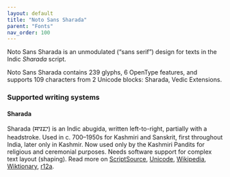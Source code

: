 ```yaml
---
layout: default
title: "Noto Sans Sharada"
parent: "Fonts"
nav_order: 100
---
```

Noto Sans Sharada is an unmodulated (“sans serif”) design for texts in the Indic _Sharada_ script. 

Noto Sans Sharada contains 239 glyphs, 6 OpenType features, and supports 109 characters from 2 Unicode blocks: Sharada, Vedic Extensions.


### Supported writing systems


#### Sharada

Sharada (<span class='autonym'>𑆯𑆳𑆫𑆢𑆳</span>) is an Indic abugida, written left-to-right, partially with a headstroke. Used in c. 700–1950s for Kashmiri and Sanskrit, first throughout India, later only in Kashmir. Now used only by the Kashmiri Pandits for religious and ceremonial purposes. Needs software support for complex text layout (shaping). Read more on [ScriptSource](https://scriptsource.org/scr/Shrd), [Unicode](https://www.unicode.org/versions/Unicode13.0.0/ch15.pdf#G81154), [Wikipedia](https://en.wikipedia.org/wiki/ISO_15924:Shrd), [Wiktionary](https://en.wiktionary.org/wiki/Category:Sharada_script), [r12a](https://r12a.github.io/scripts/links?iso=Shrd).

